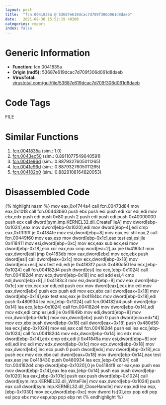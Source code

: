 ```yaml
---
layout: post
title:  "fcn.0041835a @ 53687e619dcac7d709f306d061d8daeb"
date:   2021-08-30 15:52:19 +0300
categories: report
index: false
---
```


# Generic Information
- **Function:** fcn.0041835a
- **Origin (md5):** 53687e619dcac7d709f306d061d8daeb
- **VirusTotal:** [virustotal.com/gui/file/53687e619dcac7d709f306d061d8daeb][virustotal_ref]

# Code Tags
<span class="tag" id="FILE">FILE</span>


# Similar Functions

1. [fcn.0041835a][similar_1_ref] (sim.: 1.0)
2. [fcn.0043ec50][similar_2_ref] (sim.: 0.8911077549640591)
3. [fcn.0041e96d][similar_3_ref] (sim.: 0.8879327605011265)
4. [fcn.0041e96d][similar_4_ref] (sim.: 0.8879327605011265)
5. [fcn.004182b0][similar_5_ref] (sim.: 0.8829108164820053)


# Disassembled Code

{% highlight nasm %}
mov eax,0x4744a4
call fcn.00473d84
mov eax,0x1018
call fcn.00443b60
push ebx
push esi
push edi
xor edi,edi
mov ebx,edx
push edi
push 0x80
push 2
push edi
push edi
push 0x40000000
push ecx
call dword[sym.imp.KERNEL32.dll_CreateFileA]
mov dword[ebp-0x1024],eax
mov dword[ebp-0x1020],edi
mov dword[ebp-4],edi
cmp eax,0xffffffff
je 0x4184fe
mov esi,dword[ebp+8]
mov eax,esi
shl eax,2
call fcn.00449f60
mov eax,esp
mov dword[ebp-0x1c],eax
test esi,esi
jle 0x418411
mov esi,dword[ebp+0xc]
mov ecx,eax
sub ecx,esi
mov dword[ebp-0x18],ecx
xor eax,eax
cmp word[esi+2],ax
jne 0x4183cf
mov eax,dword[esi]
jmp 0x4183db
mov eax,dword[ebx]
mov ecx,ebx
push dword[esi]
call dword[eax+0x1c]
mov ecx,dword[ebp-0x18]
mov dword[ecx+esi],eax
test edi,edi
je 0x4183f2
push 0x480d50
lea ecx,[ebp-0x1024]
call fcn.004182d4
push dword[esi]
lea ecx,[ebp-0x1024]
call fcn.004182d4
mov ecx,dword[ebp-0x18]
inc edi
add esi,4
cmp edi,dword[ebp+8]
jl 0x4183c3
mov esi,dword[ebp+8]
mov eax,dword[ebp-0x1c]
xor ecx,ecx
xor edi,edi
push ecx
mov dword[eax],ecx
inc edi
mov eax,dword[ebx]
push ecx
push edi
mov ecx,ebx
call dword[eax+0x18]
mov dword[ebp-0x14],eax
test eax,eax
je 0x4184bc
mov dword[ebp-0x18],edi
push 0x480934
lea ecx,[ebp-0x1024]
call fcn.004182d4
push dword[ebp-0x14]
lea ecx,[ebp-0x1024]
call fcn.004182d4
mov dword[ebp-0x14],edi
mov edx,edi
cmp esi,edi
jle 0x41849b
mov edi,dword[ebp+8]
mov ecx,dword[ebp-0x1c]
mov eax,dword[ebx]
push 0
push dword[ecx+edx*4]
mov ecx,ebx
push dword[ebp-0x18]
call dword[eax+0x18]
push 0x480d50
lea ecx,[ebp-0x1024]
mov esi,eax
call fcn.004182d4
push esi
lea ecx,[ebp-0x1024]
call fcn.004182d4
mov edx,dword[ebp-0x14]
inc edx
mov dword[ebp-0x14],edx
cmp edx,edi
jl 0x41845a
mov esi,dword[ebp+8]
xor edi,edi
inc edi
mov edx,dword[ebp-0x1c]
mov ecx,dword[ebp-0x18]
mov eax,dword[ebx]
inc ecx
push 0
push dword[edx]
mov dword[ebp-0x18],ecx
push ecx
mov ecx,ebx
call dword[eax+0x18]
mov dword[ebp-0x14],eax
test eax,eax
jne 0x418430
push 0x480934
lea ecx,[ebp-0x1024]
call fcn.004182d4
cmp dword[ebp-0x1020],0
je 0x4184f8
xor eax,eax
push eax
mov dword[ebp-0x14],eax
lea eax,[ebp-0x14]
push eax
push dword[ebp-0x1020]
lea eax,[ebp-0x101c]
push eax
push dword[ebp-0x1024]
call dword[sym.imp.KERNEL32.dll_WriteFile]
mov eax,dword[ebp-0x1024]
push eax
call dword[sym.imp.KERNEL32.dll_CloseHandle]
mov eax,edi
lea esp,[ebp-0x1030]
mov ecx,dword[ebp-0xc]
mov dword fs:[0],ecx
pop edi
pop esi
pop ebx
mov esp,ebp
pop ebp
ret 
{% endhighlight %}


[similar_1_ref]: /report/fcn.0041835a@ba5ec83721de3ca10b3c9583f3b2c6a1
[similar_2_ref]: /report/fcn.0043ec50@3b2d901eaca41ce14deca6a48c0c801a
[similar_3_ref]: /report/fcn.0041e96d@53687e619dcac7d709f306d061d8daeb
[similar_4_ref]: /report/fcn.0041e96d@ba5ec83721de3ca10b3c9583f3b2c6a1
[similar_5_ref]: /report/fcn.004182b0@e2ba7f10eb234338a49853c34d7d9c56
[virustotal_ref]: https://www.virustotal.com/gui/file/53687e619dcac7d709f306d061d8daeb